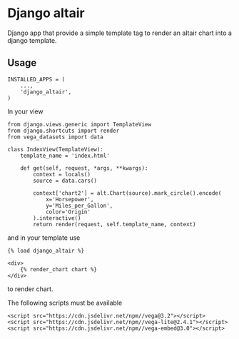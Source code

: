 # Django altair

Django app that provide a simple template tag to render an altair chart into a django template.

## Usage
```
INSTALLED_APPS = (
    ...,
    'django_altair',
)
```

In your view
```
from django.views.generic import TemplateView
from django.shortcuts import render
from vega_datasets import data

class IndexView(TemplateView):
    template_name = 'index.html'

    def get(self, request, *args, **kwargs):
        context = locals()
        source = data.cars()

        context['chart2'] = alt.Chart(source).mark_circle().encode(
            x='Horsepower',
            y='Miles_per_Gallon',
            color='Origin'
        ).interactive()
        return render(request, self.template_name, context)
```

and in your template use
```
{% load django_altair %}

<div>
    {% render_chart chart %}
</div>
```
to render chart.

The following scripts must be available
```
<script src="https://cdn.jsdelivr.net/npm//vega@3.2"></script>
<script src="https://cdn.jsdelivr.net/npm//vega-lite@2.4.1"></script>
<script src="https://cdn.jsdelivr.net/npm//vega-embed@3.0"></script>
```